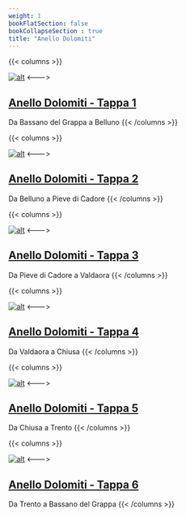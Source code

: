```yaml
---
weight: 1
bookFlatSection: false
bookCollapseSection : true
title: "Anello Dolomiti"
---
```




{{< columns >}}

[![alt](/docs/2021-DolomitiTour/Dolomiti-Tour-Tappa1/01-1024x768.jpg)](Dolomiti-Tour-Tappa1/) 
<--->
## [Anello Dolomiti - Tappa 1](gardamare-tappa_1/)
Da Bassano del Grappa a Belluno
{{< /columns >}}


{{< columns >}}

[![alt](/docs/2021-DolomitiTour/Dolomiti-Tour-Tappa2/01-1024x768.jpg)](Dolomiti-Tour-Tappa2/) 
<--->
## [Anello Dolomiti - Tappa 2](gardamare-tappa_1/)
Da Belluno a Pieve di Cadore
{{< /columns >}}


{{< columns >}}

[![alt](/docs/2021-DolomitiTour/Dolomiti-Tour-Tappa1/03-1024x768.jpg)](Dolomiti-Tour-Tappa3/) 
<--->
## [Anello Dolomiti - Tappa 3](gardamare-tappa_1/)
Da Pieve di Cadore a Valdaora
{{< /columns >}}

{{< columns >}}

[![alt](/docs/2021-DolomitiTour/Dolomiti-Tour-Tappa4/01-1024x768.jpg)](Dolomiti-Tour-Tappa4/) 
<--->
## [Anello Dolomiti - Tappa 4](gardamare-tappa_1/)
Da Valdaora a Chiusa
{{< /columns >}}

{{< columns >}}

[![alt](/docs/2021-DolomitiTour/Dolomiti-Tour-Tappa5/01-1024x768.jpg)](Dolomiti-Tour-Tappa5/) 
<--->
## [Anello Dolomiti - Tappa 5](gardamare-tappa_1/)
Da Chiusa a Trento
{{< /columns >}}

{{< columns >}}

[![alt](/docs/2021-DolomitiTour/Dolomiti-Tour-Tappa6/01-1024x768.jpg)](Dolomiti-Tour-Tappa6/) 
<--->
## [Anello Dolomiti - Tappa 6](gardamare-tappa_1/)
Da Trento a Bassano del Grappa
{{< /columns >}}








